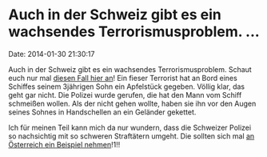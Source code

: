 Auch in der Schweiz gibt es ein wachsendes Terrorismusproblem. \...
===================================================================

Date: 2014-01-30 21:30:17

Auch in der Schweiz gibt es ein wachsendes Terrorismusproblem. Schaut
euch nur mal [diesen Fall hier
an](http://www.nzz.ch/aktuell/zuerich/uebersicht/busse-im-apfelschnitz-fall-1.18231682)!
Ein fieser Terrorist hat an Bord eines Schiffes seinem 3jährigen Sohn
ein Apfelstück gegeben. Völlig klar, das geht gar nicht. Die Polizei
wurde gerufen, die hat den Mann vom Schiff schmeißen wollen. Als der
nicht gehen wollte, haben sie ihn vor den Augen seines Sohnes in
Handschellen an ein Geländer gekettet.

Ich für meinen Teil kann mich da nur wundern, dass die Schweizer Polizei
so nachsichtig mit so schweren Straftätern umgeht. Die sollten sich mal
[an Österreich ein Beispiel
nehmen](http://blog.fefe.de/?ts=ac14468f)!1!!
